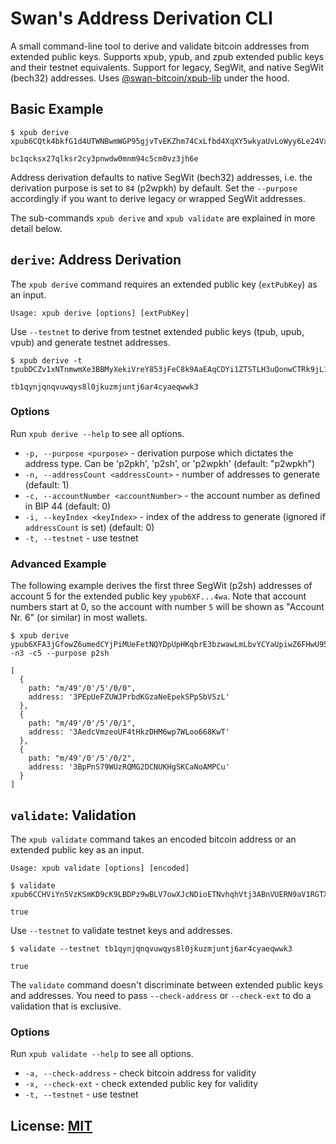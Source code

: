 # Swan's Address Derivation CLI

A small command-line tool to derive and validate bitcoin addresses from
extended public keys. Supports xpub, ypub, and zpub extended public keys and
their testnet equivalents. Support for legacy, SegWit, and native SegWit
(bech32) addresses. Uses [@swan-bitcoin/xpub-lib](https://www.npmjs.com/package/@swan-bitcoin/xpub-lib) under the hood.

## Basic Example

```
$ xpub derive xpub6CQtk4bkfG1d4UTWNBwmWGP95gjvTvEKZhm74CxLfbd4XqXY5wkyaUvLoWyy6Le24VxCqg2nASLu2xhNaDh5FhFDf8ndUUgbm8q1VDqCipy

bc1qcksx27qlksr2cy3pnwdw0mnm94c5cm0vz3jh6e
```

Address derivation defaults to native SegWit (bech32) addresses, i.e. the
derivation purpose is set to `84` (p2wpkh) by default. Set the `--purpose`
accordingly if you want to derive legacy or wrapped SegWit addresses.

The sub-commands `xpub derive` and `xpub validate` are explained in more detail below.

## `derive`: Address Derivation

The `xpub derive` command requires an extended public key (`extPubKey`) as an input.

```
Usage: xpub derive [options] [extPubKey]
```

Use `--testnet` to derive from testnet extended public keys (tpub, upub, vpub) and generate testnet addresses.

```
$ xpub derive -t tpubDCZv1xNTnmwmXe3BBMyXekiVreY853jFeC8k9AaEAqCDYi1ZTSTLH3uQonwCTRk9jL1SFu1cLNbDY76YtcDR8n2inSMwBEAdZs37EpYS9px

tb1qynjqnqvuwqys8l0jkuzmjuntj6ar4cyaeqwwk3
```

### Options

Run `xpub derive --help` to see all options.

- `-p, --purpose <purpose>` - derivation purpose which dictates the address type. Can be 'p2pkh', 'p2sh', or 'p2wpkh' (default: "p2wpkh")
- `-n, --addressCount <addressCount>` - number of addresses to generate (default: 1)
- `-c, --accountNumber <accountNumber>` - the account number as defined in BIP 44 (default: 0)
- `-i, --keyIndex <keyIndex>` - index of the address to generate (ignored if `addressCount` is set) (default: 0)
- `-t, --testnet` - use testnet

### Advanced Example

The following example derives the first three SegWit (p2sh) addresses of account 5 for the extended public key `ypub6XF...4wa`. Note that account numbers start at 0, so the account with number `5` will be shown as "Account Nr. 6" (or similar) in most wallets.

```
$ xpub derive ypub6XFA3jGfowZ6umedCYjPiMUeFetNQYDpUpHKqbrE3bzwawLmLbvYCYaUpiwZ6FHwU951b9dLd6hSvFJwHv763vvpXUV44PW62rtesm5g4wa -n3 -c5 --purpose p2sh

[
  {
    path: "m/49'/0'/5'/0/0",
    address: '3PEpUeFZUWJPrbdKGzaNeEpekSPpSbVSzL'
  },
  {
    path: "m/49'/0'/5'/0/1",
    address: '3AedcVmzeoUF4tHkzDHM6wp7WLoo668KwT'
  },
  {
    path: "m/49'/0'/5'/0/2",
    address: '3BpPnS79WUzRQMG2DCNUKHgSKCaNoAMPCu'
  }
]
```

## `validate`: Validation

The `xpub validate` command takes an encoded bitcoin address or an extended public key as an input.

```
Usage: xpub validate [options] [encoded]
```

```
$ validate xpub6CCHViYn5VzKSmKD9cK9LBDPz9wBLV7owXJcNDioETNvhqhVtj3ABnVUERN9aV1RGTX9YpyPHnC4Ekzjnr7TZthsJRBiXA4QCeXNHEwxLab

true
```

Use `--testnet` to validate testnet keys and addresses.

```
$ validate --testnet tb1qynjqnqvuwqys8l0jkuzmjuntj6ar4cyaeqwwk3

true
```

The `validate` command doesn't discriminate between extended public keys and addresses. You need to pass `--check-address` or `--check-ext` to do a validation that is exclusive.

### Options

Run `xpub validate --help` to see all options.

- `-a, --check-address` - check bitcoin address for validity
- `-x, --check-ext` - check extended public key for validity
- `-t, --testnet` - use testnet

## License: [MIT](./LICENSE.md)
